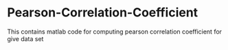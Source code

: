 # Pearson-Correlation-Coefficient
This contains matlab code for computing pearson correlation coefficient for give data set
